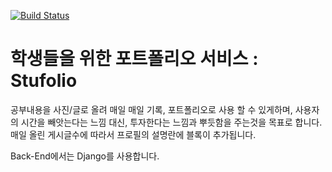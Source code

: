 [![Build Status](https://travis-ci.com/kim-yeon-gyu-exlock/Stufolio-backend.svg?token=C9c6EYbhcpTHYEouUSeB&branch=master)](https://travis-ci.com/kim-yeon-gyu-exlock/Stufolio-backend)<br/>

# 학생들을 위한 포트폴리오 서비스 : Stufolio

공부내용을 사진/글로 올려 매일 매일 기록, 포트폴리오로 사용 할 수 있게하며, 사용자의 시간을 빼앗는다는 느낌 대신, 투자한다는 느낌과 뿌듯함을 주는것을 목표로 합니다.<br/>
매일 올린 게시글수에 따라서 프로필의 설명란에 블록이 추가됩니다.

Back-End에서는 Django를 사용합니다.
